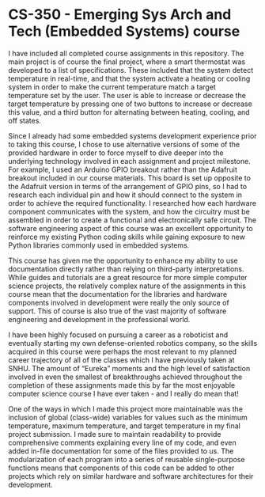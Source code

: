 # CS-350 - Emerging Sys Arch and Tech (Embedded Systems) course


I have included all completed course assignments in this repository.  The main project is of course the final project, where a smart thermostat was developed to a list of specifications.  These included that the system detect temperature in real-time, and that the system activate a heating or cooling system in order to make the current temperature match a target temperature set by the user.  The user is able to increase or decrease the target temperature by pressing one of two buttons to increase or decrease this value, and a third button for alternating between heating, cooling, and off states.  



Since I already had some embedded systems development experience prior to taking this course, I chose to use alternative versions of some of the provided hardware in order to force myself to dive deeper into the underlying technology involved in each assignment and project milestone.  For example, I used an Arduino GPIO breakout rather than the Adafruit breakout included in our course materials.  This board is set up opposite to the Adafruit version in terms of the arrangement of GPIO pins, so I had to research each individual pin and how it should connect to the system in order to achieve the required functionality.  I researched how each hardware component communicates with the system, and how the circuitry must be assembled in order to create a functional and electronically safe circuit.  The software engineering aspect of this course was an excellent opportunity to reinforce my existing Python coding skills while gaining exposure to new Python libraries commonly used in embedded systems.  



This course has given me the opportunity to enhance my ability to use documentation directly rather than relying on third-party interpretations.  While guides and tutorials are a great resource for more simple computer science projects, the relatively complex nature of the assignments in this course mean that the documentation for the libraries and hardware components involved in development were really the only source of support.  This of course is also true of the vast majority of software engineering and  development in the professional world.



I have been highly focused on pursuing a career as a roboticist and eventually starting my own defense-oriented robotics company, so the skills acquired in this course were perhaps the most relevant to my planned career trajectory of all of the classes which I have previously taken at SNHU.  The amount of “Eureka” moments and the high level of satisfaction involved in even the smallest of breakthroughs achieved throughout the completion of these assignments made this by far the most enjoyable computer science course I have ever taken - and I really do mean that!   



One of the ways in which I made this project more maintainable was the inclusion of global (class-wide) variables for values such as the minimum temperature, maximum temperature, and target temperature in my final project submission.  I made sure to maintain readability to provide comprehensive comments explaining every line of my code, and even added in-file documentation for some of the files provided to us.  The modularization of each program into a series of reusable single-purpose functions means that components of this code can be added to other projects which rely on similar hardware and software architectures for their development.
 
